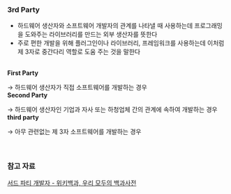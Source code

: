 ### 3rd Party

- 하드웨어 생산자와 소프트웨어 개발자의 관계를 나타낼 때 사용하는데 프로그래밍을 도와주는 라이브러리를 만드는 외부 생산자를 뜻한다
- 주로 편한 개발을 위해 플러그인이나 라이브러리, 프레임워크를 사용하는데 이처럼 제 3자로 중간다리 역할로 도움 주는 것을 말한다
  <br /><br />

**First Party**

→ 하드웨어 생산자가 직접 소프트웨어를 개발하는 경우
<br />
**Second Party**

→ 하드웨어 생산자인 기업과 자사 또는 하청업체 간의 관계에 속하여 개발하는 경우
<br />
**third party**

→ 아무 관련없는 제 3자 소프트웨어를 개발하는 경우
<br /><br /><br />

### 참고 자료

[서드 파티 개발자 - 위키백과, 우리 모두의 백과사전](https://ko.wikipedia.org/wiki/%EC%84%9C%EB%93%9C_%ED%8C%8C%ED%8B%B0_%EA%B0%9C%EB%B0%9C%EC%9E%90)
